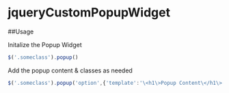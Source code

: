 # jqueryCustomPopupWidget

##Usage

Initalize the Popup Widget

```javascript
$('.someclass').popup()
```
Add the popup content & classes as needed

```javascript
$('.someclass').popup('option',{'template':'\<h1\>Popup Content\</h1\>','class':'popup_style_class'})
```
